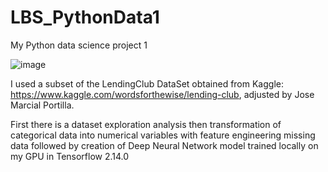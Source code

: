 # LBS_PythonData1
My Python data science project 1 

![image](https://github.com/lubkomir/LBS_PythonData1/assets/149974074/b4c63016-ca4f-41ac-aa46-940cecdb23ad)

I used a subset of the LendingClub DataSet obtained from Kaggle: https://www.kaggle.com/wordsforthewise/lending-club, adjusted by Jose Marcial Portilla.

First there is a dataset exploration analysis then transformation of categorical data into numerical variables with feature engineering missing data followed by creation of Deep Neural Network model trained locally on my GPU in Tensorflow 2.14.0
